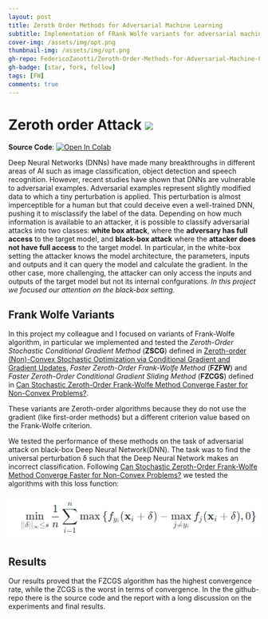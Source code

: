 ```yaml
---
layout: post
title: Zeroth Order Methods for Adversarial Machine Learning
subtitle: Implementation of FRank Wolfe variants for adversarial machine learning on MNIST dataset  
cover-img: /assets/img/opt.png
thumbnail-img: /assets/img/opt.png
gh-repo: FedericoZanotti/Zeroth-Order-Methods-for-Adversarial-Machine-Learning
gh-badge: [star, fork, follow]
tags: [FW]
comments: true
---
```


# Zeroth order Attack [<img src="https://logos-world.net/wp-content/uploads/2020/11/GitHub-Logo.png" width=50/>](https://github.com/FedericoZanotti/Zeroth-Order-Methods-for-Adversarial-Machine-Learning.git)

**Source Code**: [![Open In Colab](https://colab.research.google.com/assets/colab-badge.svg)](https://colab.research.google.com/github/FedericoZanotti/FedericoZanotti.github.io/blob/master/projects_file/Optimization_Project_2020_2021.ipynb)

Deep Neural Networks (DNNs) have made many breakthroughs in different areas of AI such as image
classification, object detection and speech recognition. However, recent studies have shown that DNNs
are vulnerable to adversarial examples. Adversarial examples represent slightly modified data to which a tiny perturbation is applied. 
This perturbation is almost imperceptible for a human but that could deceive even a well-trained DNN, pushing it to misclassify the label of the data. Depending
on how much information is available to an attacker, it is possible to classify adversarial attacks into two
classes: **white box attack**, where the **adversary has full access** to the target model, and **black-box attack**
where the **attacker does not have full access** to the target model. In particular, in the white-box setting
the attacker knows the model architecture, the parameters, inputs and outputs and it can query the
model and calculate the gradient. In the other case, more challenging, the attacker can only access the
inputs and outputs of the target model but not its internal confgurations. _In this project we focused our
attention on the black-box setting._

## Frank Wolfe Variants
In this project my colleague and I focused on variants of Frank-Wolfe algorithm, in particular we implemented and tested the 
_Zeroth-Order Stochastic Conditional Gradient Method_ (**ZSCG**) defined in [Zeroth-order (Non)-Convex Stochastic Optimization
via Conditional Gradient and Gradient Updates](https://proceedings.neurips.cc/paper/2018/file/36d7534290610d9b7e9abed244dd2f28-Paper.pdf), 
_Faster Zeroth-Order Frank-Wolfe Method_ (**FZFW**) and _Faster Zeroth-Order Conditional Gradient Sliding Method_ (**FZCGS**) defined in 
[Can Stochastic Zeroth-Order Frank-Wolfe Method Converge Faster for Non-Convex Problems?](http://proceedings.mlr.press/v119/gao20b/gao20b.pdf).

These variants are Zeroth-order algorithms because they do not use the gradient (like first-order methods) but a different criterion value based on the Frank-Wolfe
criterion. 

We tested the performance of these methods on the task of adversarial attack on black-box Deep Neural Network(DNN). The task was to find the universal perturbation δ 
such that the Deep Neural Network makes an incorrect classification. Following [Can Stochastic Zeroth-Order Frank-Wolfe Method Converge Faster for Non-Convex Problems?](http://proceedings.mlr.press/v119/gao20b/gao20b.pdf)
we tested the algorithms with this loss function:

<img src="/assets/img/loss.PNG" />



 
## Results

Our results proved that the FZCGS algorithm has the highest convergence rate, while the ZCGS is the worst in terms of convergence. In the the github-repo there is the source
code and the report with a long discussion on the experiments and final results.
